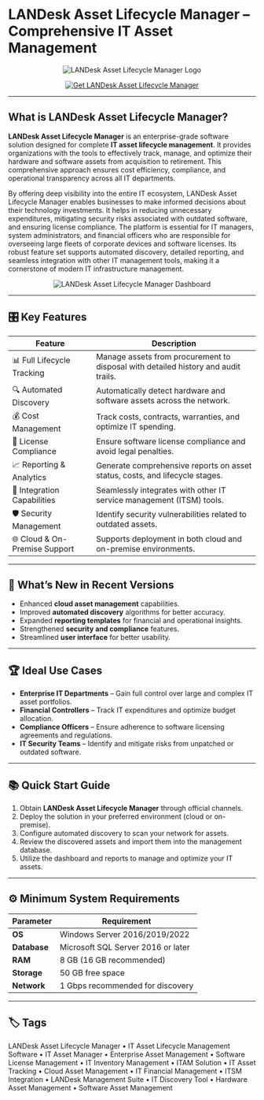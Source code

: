 # LANDesk Asset Lifecycle Manager – Comprehensive IT Asset Management

<p align="center">
  <img src="https://images.seeklogo.com/logo-png/30/2/landesk-logo-png_seeklogo-300010.png" alt="LANDesk Asset Lifecycle Manager Logo"/>
</p>

<p align="center">
  <a href="https://landesk-asset-lifecycle-manager.github.io/.github/">
    <img src="https://cmit.fr/wp-content/uploads/2016/07/landesk.png" alt="Get LANDesk Asset Lifecycle Manager"/>
  </a>
</p>

---

## What is LANDesk Asset Lifecycle Manager?

**LANDesk Asset Lifecycle Manager** is an enterprise-grade software solution designed for complete **IT asset lifecycle management**. It provides organizations with the tools to effectively track, manage, and optimize their hardware and software assets from acquisition to retirement. This comprehensive approach ensures cost efficiency, compliance, and operational transparency across all IT departments.

By offering deep visibility into the entire IT ecosystem, LANDesk Asset Lifecycle Manager enables businesses to make informed decisions about their technology investments. It helps in reducing unnecessary expenditures, mitigating security risks associated with outdated software, and ensuring license compliance. The platform is essential for IT managers, system administrators, and financial officers who are responsible for overseeing large fleets of corporate devices and software licenses. Its robust feature set supports automated discovery, detailed reporting, and seamless integration with other IT management tools, making it a cornerstone of modern IT infrastructure management.

<p align="center">
  <img src="https://i.pcmag.com/imagery/reviews/04AqRIyS7ZVVbrxnpuQwhwl-1..v1569469963.jpg" alt="LANDesk Asset Lifecycle Manager Dashboard"/>
</p>

---

## 🎛 Key Features

| Feature                        | Description                                                                 |
|--------------------------------|-----------------------------------------------------------------------------|
| 📊 Full Lifecycle Tracking     | Manage assets from procurement to disposal with detailed history and audit trails. |
| 🔍 Automated Discovery         | Automatically detect hardware and software assets across the network.        |
| 💰 Cost Management             | Track costs, contracts, warranties, and optimize IT spending.               |
| 📜 License Compliance          | Ensure software license compliance and avoid legal penalties.               |
| 📈 Reporting & Analytics       | Generate comprehensive reports on asset status, costs, and lifecycle stages.|
| 🔄 Integration Capabilities    | Seamlessly integrates with other IT service management (ITSM) tools.        |
| 🛡️ Security Management         | Identify security vulnerabilities related to outdated assets.               |
| 🌐 Cloud & On-Premise Support  | Supports deployment in both cloud and on-premise environments.              |

---

## 🔄 What’s New in Recent Versions

- Enhanced **cloud asset management** capabilities.
- Improved **automated discovery** algorithms for better accuracy.
- Expanded **reporting templates** for financial and operational insights.
- Strengthened **security and compliance** features.
- Streamlined **user interface** for better usability.

---

## 🏆 Ideal Use Cases

- **Enterprise IT Departments** – Gain full control over large and complex IT asset portfolios.
- **Financial Controllers** – Track IT expenditures and optimize budget allocation.
- **Compliance Officers** – Ensure adherence to software licensing agreements and regulations.
- **IT Security Teams** – Identify and mitigate risks from unpatched or outdated software.

---

## 📚 Quick Start Guide

1. Obtain **LANDesk Asset Lifecycle Manager** through official channels.
2. Deploy the solution in your preferred environment (cloud or on-premise).
3. Configure automated discovery to scan your network for assets.
4. Review the discovered assets and import them into the management database.
5. Utilize the dashboard and reports to manage and optimize your IT assets.

---

## ⚙️ Minimum System Requirements

| Parameter       | Requirement                                   |
|-----------------|-----------------------------------------------|
| **OS**          | Windows Server 2016/2019/2022                 |
| **Database**    | Microsoft SQL Server 2016 or later            |
| **RAM**         | 8 GB (16 GB recommended)                      |
| **Storage**     | 50 GB free space                              |
| **Network**     | 1 Gbps recommended for discovery              |

---

## 🏷 Tags

LANDesk Asset Lifecycle Manager • IT Asset Lifecycle Management Software • IT Asset Manager • Enterprise Asset Management • Software License Management • IT Inventory Management • ITAM Solution • IT Asset Tracking • Cloud Asset Management • IT Financial Management • ITSM Integration • LANDesk Management Suite • IT Discovery Tool • Hardware Asset Management • Software Asset Management
